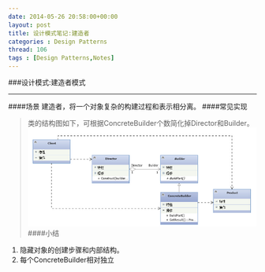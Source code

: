 ```yaml
---
date: 2014-05-26 20:58:00+00:00
layout: post
title: 设计模式笔记:建造者
categories : Design Patterns
thread: 106
tags : [Design Patterns,Notes]
---
```


###设计模式:建造者模式
***
####场景
建造者，将一个对象复杂的构建过程和表示相分离。
####常见实现
>类的结构图如下，可根据ConcreteBuilder个数简化掉Director和Builder。
![](/album/Screencap/builder.jpg)
####小结
1. 隐藏对象的创建步骤和内部结构。
2. 每个ConcreteBuilder相对独立


